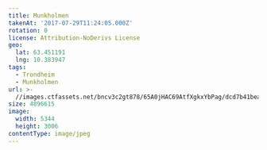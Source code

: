 ```yaml
---
title: Munkholmen
takenAt: '2017-07-29T11:24:05.000Z'
rotation: 0
license: Attribution-NoDerivs License
geo:
  lat: 63.451191
  lng: 10.383947
tags:
  - Trondheim
  - Munkholmen
url: >-
  //images.ctfassets.net/bncv3c2gt878/65A0jHAC69AtfXgkxYbPag/dcd7b41beaade7081174d51b2d3417da/munkholmen_36111708701_o
size: 4896615
image:
  width: 5344
  height: 3006
contentType: image/jpeg
---
```


